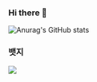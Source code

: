 ### Hi there 👋

![Anurag's GitHub stats](https://github-readme-stats.vercel.app/api?username=dPwls0125&show_icons=true&theme=radical)

<!--
**dPwls0125/dPwls0125** is a ✨ _special_ ✨ repository because its `README.md` (this file) appears on your GitHub profile.

Here are some ideas to get you started:

- 🔭 I’m currently working on ...
- 🌱 I’m currently learning ...
- 👯 I’m looking to collaborate on ...
- 🤔 I’m looking for help with ...
- 💬 Ask me about ...
- 📫 How to reach me: ...
- 😄 Pronouns: ...
- ⚡ Fun fact: ...
-->

### 뱃지 
<a href="[버튼을 눌렀을 때 이동할 링크](https://github.com/dPwls0125)" target="_blank"><img src="https://img.shields.io/badge/#000000?style=flat&logo=github&logoColor=#181717"/></a>
